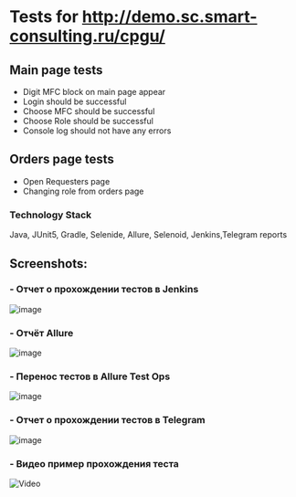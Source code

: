 # Tests for http://demo.sc.smart-consulting.ru/cpgu/
## Main page tests
 
- Digit MFC block on main page appear
- Login should be successful 
- Choose MFC should be successful
- Choose Role should be successful
- Console log should not have any errors
## Orders page tests
- Open Requesters page
- Changing role from orders page
### Technology Stack
Java, JUnit5, Gradle, Selenide, Allure, Selenoid, Jenkins,Telegram reports
## Screenshots:

### - Отчет о прохождении тестов в Jenkins
![image](https://user-images.githubusercontent.com/30008212/111575420-eafff880-87e0-11eb-9e88-2843c42858d8.jpg)

### - Отчёт Allure
![image](https://user-images.githubusercontent.com/30008212/111575543-2bf80d00-87e1-11eb-9157-b005de2291f6.jpg)

### - Перенос тестов в Allure Test Ops
![image](https://user-images.githubusercontent.com/30008212/111575690-85603c00-87e1-11eb-8ca7-93eea5000068.jpg)

### - Отчет о прохождении тестов в Telegram
![image](https://user-images.githubusercontent.com/30008212/111575769-ade83600-87e1-11eb-93eb-290055cc875c.jpg)

### - Видео пример прохождения теста
![Video](https://user-images.githubusercontent.com/30008212/112182787-2f035b00-8c30-11eb-8349-2f11aecc540d.gif)




